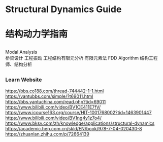 # Structural Dynamics Guide
# 结构动力学指南

## 
Modal Analysis  
桥梁设计 
工程振动
工程结构有限元分析
有限元素法
FDD Algorithm
结构工程师、结构分析
## 


### Learn Website
https://bbs.co188.com/thread-744442-1-1.html
https://yantubbs.com/simple/?t69011.html
https://bbs.yantuchina.com/read.php?tid=69011
https://www.bilibili.com/video/BV1CE411E7fV/
https://www.icourse163.org/course/HIT-1001768002?tid=1463901447
https://www.bilibili.com/video/BV1ng4y1z7o4/
https://www.bksv.com/zh/knowledge/applications/structural-dynamics
https://academic.hep.com.cn/skld/EN/book/978-7-04-020430-8
https://zhuanlan.zhihu.com/p/72664139
